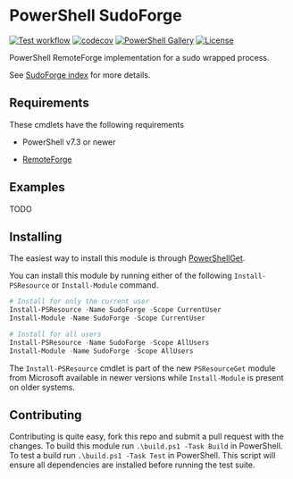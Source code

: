 # PowerShell SudoForge

[![Test workflow](https://github.com/jborean93/SudoForge/workflows/Test%20SudoForge/badge.svg)](https://github.com/jborean93/SudoForge/actions/workflows/ci.yml)
[![codecov](https://codecov.io/gh/jborean93/SudoForge/branch/main/graph/badge.svg?token=b51IOhpLfQ)](https://codecov.io/gh/jborean93/SudoForge)
[![PowerShell Gallery](https://img.shields.io/powershellgallery/dt/SudoForge.svg)](https://www.powershellgallery.com/packages/SudoForge)
[![License](https://img.shields.io/badge/license-MIT-blue.svg)](https://github.com/jborean93/SudoForge/blob/main/LICENSE)

PowerShell RemoteForge implementation for a sudo wrapped process.

See [SudoForge index](docs/en-US/SudoForge.md) for more details.

## Requirements

These cmdlets have the following requirements

* PowerShell v7.3 or newer
+ [RemoteForge](https://github.com/jborean93/RemoteForge)

## Examples

TODO

## Installing

The easiest way to install this module is through [PowerShellGet](https://docs.microsoft.com/en-us/powershell/gallery/overview).

You can install this module by running either of the following `Install-PSResource` or `Install-Module` command.

```powershell
# Install for only the current user
Install-PSResource -Name SudoForge -Scope CurrentUser
Install-Module -Name SudoForge -Scope CurrentUser

# Install for all users
Install-PSResource -Name SudoForge -Scope AllUsers
Install-Module -Name SudoForge -Scope AllUsers
```

The `Install-PSResource` cmdlet is part of the new `PSResourceGet` module from Microsoft available in newer versions while `Install-Module` is present on older systems.

## Contributing

Contributing is quite easy, fork this repo and submit a pull request with the changes.
To build this module run `.\build.ps1 -Task Build` in PowerShell.
To test a build run `.\build.ps1 -Task Test` in PowerShell.
This script will ensure all dependencies are installed before running the test suite.
